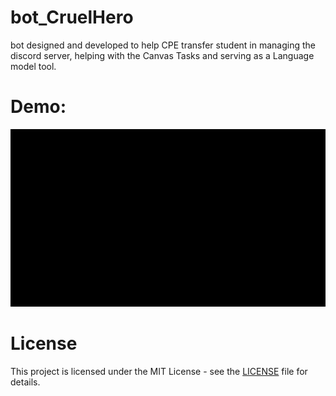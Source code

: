# bot_CruelHero
bot designed and developed to help CPE transfer student in managing the discord server, helping with the Canvas Tasks and serving as a Language model tool.

# Demo:
![Demo Gif](demo.gif)

# License
This project is licensed under the MIT License - see the [LICENSE](LICENSE.txt) file for details.

